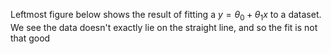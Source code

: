 Leftmost figure below shows the result of fitting a $y=\theta_0+\theta_1x$ to a dataset. We see the data doesn't exactly lie on the straight line, and so the fit is not that good